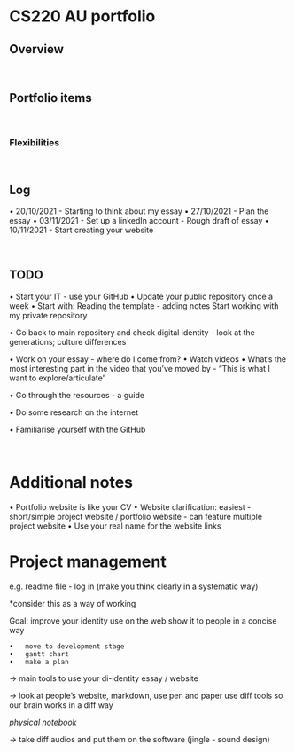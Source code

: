 # CS220 AU portfolio
## Overview

<br>

## Portfolio items

<br> 


### Flexibilities 

<br> 



## Log
• 20/10/2021 - Starting to think about my essay
• 27/10/2021 - Plan the essay 
• 03/11/2021 - Set up a linkedIn account 
           - Rough draft of essay
• 10/11/2021 - Start creating your website

<br>

## TODO
•	Start your IT - use your GitHub
•	Update your public repository once a week
•	Start with:
      Reading the template - adding notes 
      Start working with my private repository

•	Go back to main repository and check digital identity - look at the generations; culture differences 

•	Work on your essay - where do I come from? 
•	Watch videos 
•	What’s the most interesting part in the video that you’ve moved by
    -  “This is what I want to explore/articulate”

•	Go through the resources - a guide 

•	Do some research on the internet 

•	Familiarise yourself with the GitHub

<br>

# Additional notes
•	Portfolio website is like your CV
•	Website clarification: easiest - short/simple project website / portfolio website - can feature multiple project website 
•	Use your real name for the website links

# Project management
e.g. readme file - log in (make you think clearly in a systematic way)

*consider this as a way of working 

Goal: improve your identity use on the web
show it to people in a concise way 

	•	move to development stage
	•	gantt chart
	•	make a plan 

-> main tools to use your di-identity essay / website

-> look at people’s website, markdown, use pen and paper
use diff tools so our brain works in a diff way

*physical notebook*

-> take diff audios and put them on the software (jingle - sound design)

